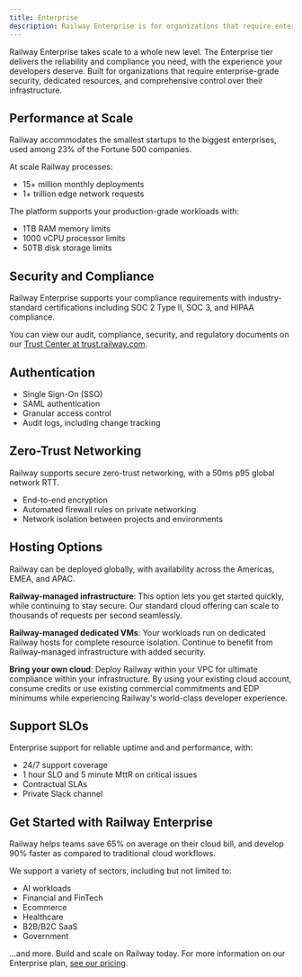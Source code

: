 ```yaml
---
title: Enterprise
description: Railway Enterprise is for organizations that require enterprise-grade security, dedicated resources, and comprehensive control over their infrastructure.
---
```


Railway Enterprise takes scale to a whole new level. The Enterprise tier delivers the reliability and compliance you need, with the experience your developers deserve. Built for organizations that require enterprise-grade security, dedicated resources, and comprehensive control over their infrastructure.

## Performance at Scale

Railway accommodates the smallest startups to the biggest enterprises, used among 23% of the Fortune 500 companies.

At scale Railway processes:
- 15+ million monthly deployments
- 1+ trillion edge network requests

The platform supports your production-grade workloads with:
- 1TB RAM memory limits
- 1000 vCPU processor limits
- 50TB disk storage limits

## Security and Compliance

Railway Enterprise supports your compliance requirements with industry-standard certifications including SOC 2 Type II, SOC 3, and HIPAA compliance. 

You can view our audit, compliance, security, and regulatory documents on our [Trust Center at trust.railway.com](https://trust.railway.com/).

## Authentication

- Single Sign-On (SSO)
- SAML authentication
- Granular access control
- Audit logs, including change tracking

## Zero-Trust Networking

Railway supports secure zero-trust networking, with a 50ms p95 global network RTT.

- End-to-end encryption
- Automated firewall rules on private networking
- Network isolation between projects and environments

## Hosting Options

Railway can be deployed globally, with availability across the Americas, EMEA, and APAC.

**Railway-managed infrastructure**: This option lets you get started quickly, while continuing to stay secure. Our standard cloud offering can scale to thousands of requests per second seamlessly.

**Railway-managed dedicated VMs**: Your workloads run on dedicated Railway hosts for complete resource isolation. Continue to benefit from Railway-managed infrastructure with added security.

**Bring your own cloud**: Deploy Railway within your VPC for ultimate compliance within your infrastructure. By using your existing cloud account, consume credits or use existing commercial commitments and EDP minimums while experiencing Railway's world-class developer experience.

## Support SLOs

Enterprise support for reliable uptime and and performance, with:

- 24/7 support coverage
- 1 hour SLO and 5 minute MttR on critical issues
- Contractual SLAs
- Private Slack channel

## Get Started with Railway Enterprise

Railway helps teams save 65% on average on their cloud bill, and develop 90% faster as compared to traditional cloud workflows.

We support a variety of sectors, including but not limited to:
- AI workloads
- Financial and FinTech
- Ecommerce
- Healthcare
- B2B/B2C SaaS
- Government

...and more. Build and scale on Railway today. For more information on our Enterprise plan, [see our pricing](https://railway.com/pricing).
